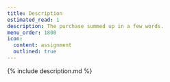 ```yaml
---
title: Description
estimated_read: 1
description: The purchase summed up in a few words.
menu_order: 1800
icon:
  content: assignment
  outlined: true
---
```


{% include description.md %}
